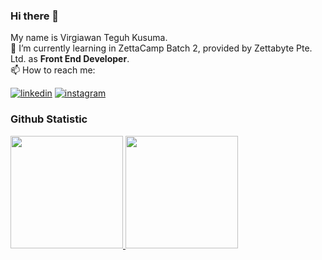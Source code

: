 ### Hi there 👋
My name is Virgiawan Teguh Kusuma.  
🌱 I’m currently learning in ZettaCamp Batch 2, provided by Zettabyte Pte. Ltd. as **Front End Developer**.  
📫 How to reach me:

[<img alt="linkedin" src="https://img.shields.io/badge/linkedin-%230077B5.svg?&style=for-the-badge&logo=linkedin&logoColor=white" />](https://www.linkedin.com/in/virgiawankusuma/)
[<img alt="instagram" src="https://img.shields.io/badge/Instagram-%23E4405F.svg?style=for-the-badge&logo=Instagram&logoColor=white" />](https://www.instagram.com/virgiawankusuma/)

### Github Statistic
<p align="left">
<a href="#">
  <img height="180em" src="https://github-readme-stats-eight-theta.vercel.app/api?username=virgiawankusuma&show_icons=true&theme=buefy&include_all_commits=true&count_private=true"/>
  <img height="180em" src="https://github-readme-stats-eight-theta.vercel.app/api/top-langs/?username=virgiawankusuma&layout=compact&langs_count=8&theme=buefy"/>
</a>
</p>

<!-- ### Hello World! -->
<!--
<ul>
  <li><a href="https://www.linkedin.com/in/virgiawankusuma/" target="_blank">In</a></li>
  <li><a href="https://www.instagram.com/virgiawankusuma/" target="_blank">IG</a></li>
  <li><a href="https://www.youtube.com/channel/UCFJHRxqnGJw1A9AKG0Xq8gA" target="_blank">YT</a></li>
</ul>
**virgiawankusuma/virgiawankusuma** is a ✨ _special_ ✨ repository because its `README.md` (this file) appears on your GitHub profile.

Here are some ideas to get you started:

- 🔭 I’m currently working on ...
- 🌱 I’m currently learning ...
- 👯 I’m looking to collaborate on ...
- 🤔 I’m looking for help with ...
- 💬 Ask me about ...
- 📫 How to reach me: ...
- 😄 Pronouns: ...
- ⚡ Fun fact: ...
-->
<!-- Learnering Machine Learning and Front-End Web Developer at [Dicoding Indonesia](dicoding.com) as part of Studi Independen Bersertifikat (SIB) Kampus Merdeka Program. -->
<!-- Currently learning on Machine Learning & Front-End Web Developer at [Dicoding Indonesia](dicoding.com) -->
<!-- I'm a young soul who desires to try everything. -->
<!-- Perkenalkan nama saya **Virgiawan Teguh Kusuma**.
Saya seorang **sebagian text hilang..** -->

<!-- ### Tech Stack
<a href="html.com"><img align="left" alt="HTML5" title="HTML5" width="21px" src="https://www.w3.org/html/logo/downloads/HTML5_Badge.svg" /></a>
<a href="#"><img align="left" alt="CSS3" title="CSS3" width="21px" src="https://upload.wikimedia.org/wikipedia/commons/6/62/CSS3_logo.svg" /></a>
<a href="javascript.com"><img align="left" alt="JavaScript" title="JavaScript" width="21px" src="https://upload.wikimedia.org/wikipedia/commons/thumb/9/99/Unofficial_JavaScript_logo_2.svg/2048px-Unofficial_JavaScript_logo_2.svg.png" /></a>
<a href="php.net"><img align="left" alt="PHP" title="PHP" width="40px" src="https://www.php.net//images/logos/new-php-logo.svg" /></a>
<a href="bootstrap.com"><img align="left" alt="Bootstrap" title="Bootstrap" width="21px" src="https://avatars.githubusercontent.com/u/2918581?s=280&v=4" /></a>
<a href="codeigniter.com"><img align="left" alt="CodeIgniter" title="CodeIgniter" width="21px" src="https://www.shareicon.net/data/2015/10/11/119658_development_431x512.png" /></a>
<br>
<br> -->

<!-- ### Reach me on
[<img align="left" alt="linkedin" src="https://img.shields.io/badge/linkedin-%230077B5.svg?&style=for-the-badge&logo=linkedin&logoColor=white" />](https://www.linkedin.com/in/virgiawankusuma/)

[<img align="left" alt="instagram" src="https://img.shields.io/badge/Instagram-%23E4405F.svg?&style=for-the-badge&logo=instagram&logoColor=white" />](https://www.instagram.com/virgiawankusuma/) -->
<!-- 
- [LinkedIn](https://linkedin.com/in/virgiawankusuma/)
- [Blog](https://virgiawan.id)
- [Email](mailto:m218r6173@dicoding.org)
- [Twitter](https://twitter.com/virgiawankusuma) -->
